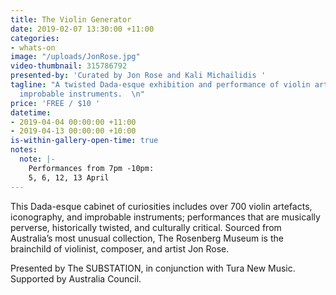 ```yaml
---
title: The Violin Generator
date: 2019-02-07 13:30:00 +11:00
categories:
- whats-on
image: "/uploads/JonRose.jpg"
video-thumbnail: 315786792
presented-by: 'Curated by Jon Rose and Kali Michailidis '
tagline: "A twisted Dada-esque exhibition and performance of violin artefacts and
  improbable instruments.  \n"
price: 'FREE / $10 '
datetime:
- 2019-04-04 00:00:00 +11:00
- 2019-04-13 00:00:00 +10:00
is-within-gallery-open-time: true
notes:
  note: |-
    Performances from 7pm -10pm:
    5, 6, 12, 13 April
---
```


This Dada-esque cabinet of curiosities includes over 700 violin artefacts, iconography, and improbable instruments; performances that are musically perverse, historically twisted, and culturally critical. Sourced from Australia’s most unusual collection, The Rosenberg Museum is the brainchild of violinist, composer, and artist Jon Rose. 

Presented by The SUBSTATION, in conjunction with Tura New Music. Supported by Australia Council.